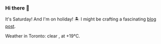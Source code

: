 ### Hi there :wave:

It's Saturday! And I'm on holiday! :desert_island: I might be crafting a fascinating [blog post](https://benjaminwuethrich.dev).

Weather in Toronto: clear , at +19°C.
